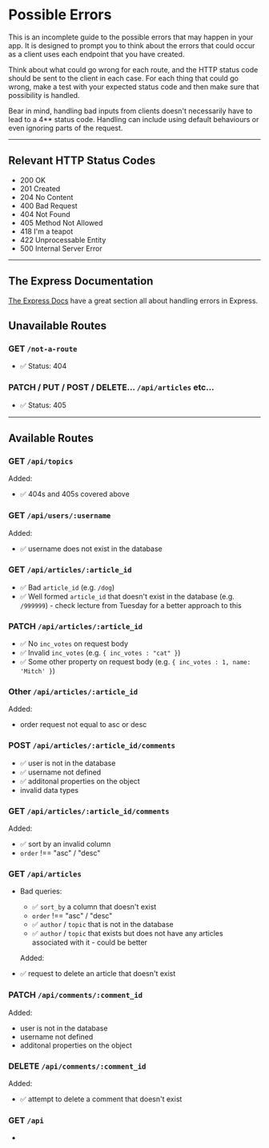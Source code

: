 # Possible Errors

This is an incomplete guide to the possible errors that may happen in your app. It is designed to prompt you to think about the errors that could occur as a client uses each endpoint that you have created.

Think about what could go wrong for each route, and the HTTP status code should be sent to the client in each case.
For each thing that could go wrong, make a test with your expected status code and then make sure that possibility is handled.

Bear in mind, handling bad inputs from clients doesn't necessarily have to lead to a 4** status code. Handling can include using default behaviours or even ignoring parts of the request.

---

## Relevant HTTP Status Codes

- 200 OK
- 201 Created
- 204 No Content
- 400 Bad Request
- 404 Not Found
- 405 Method Not Allowed
- 418 I'm a teapot
- 422 Unprocessable Entity
- 500 Internal Server Error

---

## The Express Documentation

[The Express Docs](https://expressjs.com/en/guide/error-handling.html) have a great section all about handling errors in Express.

## Unavailable Routes

### GET `/not-a-route`

- ✅ Status: 404

### PATCH / PUT / POST / DELETE... `/api/articles` etc...

- ✅ Status: 405

---

## Available Routes

### GET `/api/topics`

Added:

- ✅ 404s and 405s covered above

### GET `/api/users/:username`

Added:

- ✅ username does not exist in the database

### GET `/api/articles/:article_id`

- ✅ Bad `article_id` (e.g. `/dog`)
- ✅ Well formed `article_id` that doesn't exist in the database (e.g. `/999999`) - check lecture from Tuesday for a better approach to this

### PATCH `/api/articles/:article_id`

- ✅ No `inc_votes` on request body
- ✅ Invalid `inc_votes` (e.g. `{ inc_votes : "cat" }`)
- ✅ Some other property on request body (e.g. `{ inc_votes : 1, name: 'Mitch' }`)

### Other `/api/articles/:article_id`

Added:

- order request not equal to asc or desc

### POST `/api/articles/:article_id/comments`

- ✅ user is not in the database
- ✅ username not defined
- ✅ additonal properties on the object
- invalid data types

### GET `/api/articles/:article_id/comments`

Added:
- ✅ sort by an invalid column
- `order` !== "asc" / "desc"

### GET `/api/articles`

- Bad queries:
  - ✅  `sort_by` a column that doesn't exist
  - `order` !== "asc" / "desc"
  - ✅  `author` / `topic` that is not in the database
  - ✅  `author` / `topic` that exists but does not have any articles associated with it - could be better

  Added:
- ✅ request to delete an article that doesn't exist

### PATCH `/api/comments/:comment_id`

Added:

- user is not in the database
- username not defined
- additonal properties on the object

### DELETE `/api/comments/:comment_id`

Added:

- ✅ attempt to delete a comment that doesn't exist

### GET `/api`

-
